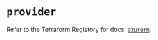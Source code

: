 # `provider`

Refer to the Terraform Registory for docs: [`azurerm`](https://registry.terraform.io/providers/hashicorp/azurerm/3.66.0/docs).
